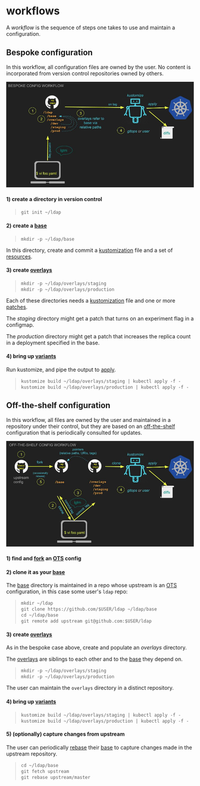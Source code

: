 [OTS]: glossary.md#off-the-shelf
[apply]: glossary.md#apply
[applying]: glossary.md#apply
[base]: glossary.md#base
[fork]: https://guides.github.com/activities/forking/
[variants]: glossary.md#variant
[kustomization]: glossary.md#kustomization
[off-the-shelf]: glossary.md#off-the-shelf
[overlays]: glossary.md#overlay
[patch]: glossary.md#patch
[patches]: glossary.md#patch
[rebase]: https://git-scm.com/docs/git-rebase
[resources]: glossary.md#resource
[workflowBespoke]: workflowBespoke.jpg
[workflowOts]: workflowOts.jpg

# workflows

A _workflow_ is the sequence of steps one takes to
use and maintain a configuration.

## Bespoke configuration

In this workflow, all configuration files are owned by
the user.  No content is incorporated from version
control repositories owned by others.

![bespoke config workflow image][workflowBespoke]

#### 1) create a directory in version control

> ```
> git init ~/ldap
> ```

#### 2) create a [base]

> ```
> mkdir -p ~/ldap/base
> ```

In this directory, create and commit a [kustomization]
file and a set of [resources].

#### 3) create [overlays]

> ```
> mkdir -p ~/ldap/overlays/staging
> mkdir -p ~/ldap/overlays/production
> ```

Each of these directories needs a [kustomization]
file and one or more [patches].

The _staging_ directory might get a patch
that turns on an experiment flag in a configmap.

The _production_ directory might get a patch
that increases the replica count in a deployment
specified in the base.

#### 4) bring up [variants]

Run kustomize, and pipe the output to [apply].

> ```
> kustomize build ~/ldap/overlays/staging | kubectl apply -f -
> kustomize build ~/ldap/overlays/production | kubectl apply -f -
> ```


## Off-the-shelf configuration

In this workflow, all files are owned by the user and
maintained in a repository under their control, but
they are based on an [off-the-shelf] configuration that
is periodically consulted for updates.


![off-the-shelf config workflow image][workflowOts]

#### 1) find and [fork] an [OTS] config

#### 2) clone it as your [base]

The [base] directory is maintained in a repo whose
upstream is an [OTS] configuration, in this case
some user's `ldap` repo:

> ```
> mkdir ~/ldap
> git clone https://github.com/$USER/ldap ~/ldap/base
> cd ~/ldap/base
> git remote add upstream git@github.com:$USER/ldap
> ```

#### 3) create [overlays]

As in the bespoke case above, create and populate
an _overlays_ directory.

The [overlays] are siblings to each other and to the
[base] they depend on.

> ```
> mkdir -p ~/ldap/overlays/staging
> mkdir -p ~/ldap/overlays/production
> ```

The user can maintain the `overlays` directory in a
distinct repository.

#### 4) bring up [variants]

> ```
> kustomize build ~/ldap/overlays/staging | kubectl apply -f -
> kustomize build ~/ldap/overlays/production | kubectl apply -f -
> ```

#### 5) (optionally) capture changes from upstream

The user can periodically [rebase] their [base] to
capture changes made in the upstream repository.

> ```
> cd ~/ldap/base
> git fetch upstream
> git rebase upstream/master
> ```
